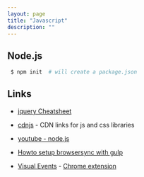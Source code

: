 ```yaml
---
layout: page
title: "Javascript"
description: ""
---
```



## Node.js

``` bash
 $ npm init  # will create a package.json
```


## Links

* [jquery Cheatsheet](https://oscarotero.com/jquery/)

* [cdnjs](https://cdnjs.com/) - CDN links for js and css libraries

* [youtube - node.js](https://www.youtube.com/watch?v=czmulJ9NBP0)

* [Howto setup browsersync with gulp](https://www.browsersync.io/docs/gulp/)

* [Visual Events](http://www.sprymedia.co.uk/article/visual+event+2) -  [Chrome extension](https://chrome.google.com/webstore/detail/visual-event/pbmmieigblcbldgdokdjpioljjninaim)

